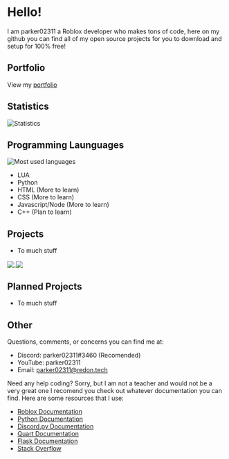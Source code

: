# Hello! 

I am parker02311 a Roblox developer who makes tons of code, here on my github you can find all of my open source projects for you to download and setup for 100% free!

## Portfolio

View my [portfolio](https://parker02311.redon.tech/)

## Statistics

![Statistics](https://github-readme-stats.vercel.app/api?username=parker02311&count_private=true&theme=blue-green)

## Programming Launguages

![Most used languages](https://github-readme-stats.vercel.app/api/top-langs/?username=parker02311&theme=blue-green)  

- LUA
- Python
- HTML (More to learn)
- CSS (More to learn)
- Javascript/Node (More to learn)
- C++ (Plan to learn)

## Projects

- To much stuff

<a href="https://github.com/redon-tech/Emergency-Vehicle-Creator">
  <img align="center" src="https://github-readme-stats.vercel.app/api/pin/?username=redon-tech&repo=emergency-vehicle-creator&theme=blue-green" />
</a>
<a href="https://github.com/redon-tech/redon-tech-fire-system">
  <img align="center" src="https://github-readme-stats.vercel.app/api/pin/?username=redon-tech&repo=redon-tech-fire-system&theme=blue-green" />
</a>

## Planned Projects

- To much stuff

## Other

Questions, comments, or concerns you can find me at:
- Discord: parker02311#3460 (Recomended)
- YouTube: parker02311
- Email: parker02311@redon.tech

Need any help coding?
Sorry, but I am not a teacher and would not be a very great one I recomend you check out whatever documentation you can find. Here are some resources that I use:
- [Roblox Documentation](https://developer.roblox.com/)
- [Python Documentation](https://www.python.org/doc/)
- [Discord.py Documentation](https://discordpy.readthedocs.io/)
- [Quart Documentation](https://pgjones.gitlab.io/quart/)
- [Flask Documentation](https://flask.palletsprojects.com/)
- [Stack Overflow](https://stackoverflow.com/)
